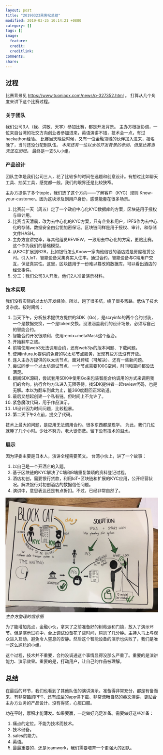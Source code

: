 ```yaml
---
layout: post
title: "20190323黑客松总结"
modified: 2019-03-25 10:14:21 +0800
category: []
tags: []
image:
  feature: 
  credit: 
  creditlink: 
comments: 
share: 
---
```



## 过程

比赛背景见 https://www.tuoniaox.com/news/p-327352.html 。
打算从几个角度来讲下这个比赛过程。

### 关于团队

我们公司3人（我、洪敏、天宇）参加比赛，都是开发背景。
主办方根据协调，一位来自台湾的社交方向创业者参加进来，英语演讲不错，技术会一点，有过hackathon经验。
比赛当天晚些时候，又有一位金融领域的伙伴加入进来，报名晚了，当时还没分配到队伍。
*本来还有一位以太坊开发背景的参加，但是比赛当天还在加班。*
最终是一支5人小组。

### 产品设计

团队主体是我们公司三人，花了比较多的时间在选题和创意设计。有想过比如聊天工具、抽奖工具，感觉都一般。我们的眼界还是比较狭窄。

主办方提供了多个topic，我们选了这个方向——了解客户（KYC）规则 Know-your-customer。因为这块涉及到用户身份，感觉能套在很多场景。

1. 比赛前一天（周五）定了一个政府中心化KYC数据库的方案，区块链用于授权与审计用。
1. 比赛当天清晨，改为去中心化的KYC方案，只有企业和用户，IPFS作为去中心化的存储，数据安全由公钥加密保证。区块链同样是用于授权、审计，和存储文件HASH。
1. 主办方宣讲完毕，与其他组员REVIEW，一致用去中心化的方案，更贴比赛。这个作为我们的基础模型。
1. 从B2C扩展到B2B，比如银行怎么Know一家向他借钱的酒店或是房屋租赁公司。引入IoT、智能设备采集真实入住率。通过合约，智能设备与C端用户交互，保证真实性。这里，区块链用于一份难以篡改的数据库，可以看出酒店的经营事件。
1. 分工：我们公司3人开发，他们2人准备演示材料。


### 技术实现

我们没有实际的以太坊开发经验。所以，趟了很多坑，绕了很多弯路。低估了技术复杂度。按时间线：

1. 当天下午，分析技术提供方提供的SDK（Go），是scryinfo的两个合约封装，一个是数据交换，一个是token交换。没法涵盖我们的设计场景，必须写自己的智能合约。
1. 智能合约开发很顺利，使用remix+metaMask这个组合。
1. 开始翻车之旅。
1. 前端使用web3无法调用合约，还有web3js的版本问题、下载问题。
1. 使用infura.io提供的免费的以太坊节点服务，发现有些方法没有开放。
1. 连入主办方提供的以太坊节点，面对跨域（可解决）、还有一些新问题。
1. 尝试同步一个以太坊测试节点，一个节点需要100G空间，时间和空间都没法满足。
1. 翻阅SDK源码，尝试套用SDK中使用Go来包装智能合约调用的方式来调用我们的合约。执行合约方法进入无限等待。找SDK提供者一起review代码，也是无解。本以为翻车到此为止，能360度翻回正常轨道。
1. 最后又想起创建一个私有链。但时间上不允许了。
1. 紧急魔改代码，用于作品演示。
1. UI设计因为时间问题，比较粗暴。
1. 第二天下午2点前，提交了代码。

技术上最大的问题，是应用无法调用合约。很多东西都是现学。
为此，我们几位就睡了几个小时。少壮不努力，老大徒伤悲。留下没有技术的泪水。

### 展示

因为评委主要是日本人，演讲全程需要英文。
台湾小伙上，讲了一个故事：

1. 以自己是一个开酒店的入题。
1. 基于区块链的KYC解决了C端和B端重复繁琐的资料登记过程。
1. 酒店初创，需要银行贷款，利用IoT+区块链和扩展的KYC应用，公开经营状况。解决银行对初创酒店的数据信任问题。
1. 演讲中，意思表达还是有点折扣。不过，已经非常自然了。

![WechatIMG2](/media/WechatIMG2.jpeg)
*主办方整理的信息图*

为了能增加亮点，金融小伙，拿来了之前准备好的树莓派和门锁，放入了演示环节。但是演示过程中，台上调试设备花了些时间，尴尬了几分钟。主持人马上与观众进入互动，避免令人窒息的安静。然后这个智能设备的演示也失败了，我们是唯一这么尴尬的小组。

这个过程，技术并不重要，合约没调通这个事情显得没那么严重了。重要的是演讲能力、演示效果。重要的是，打动用户，让自己的作品被理解。

## 总结

在最后的环节，我们也看到了其他队伍的演讲演示。准备得非常充分，都是有备而来，有非常酷的PPT、还有成型的app供下载、非常流畅自然的英文演讲、更贴合主办方业务的产品设计。没有得奖，心服口服。

功在平时，厚积才能薄发。如果要赢，一定做好充足准备。需要做好这些准备：

1. 痛点的定位。不能为技术而技术。
1. 技术储备。
1. sales的能力。
1. 英语。
1. 最最重要的，还是teamwork，我们需要培育一个更强大的团队。

